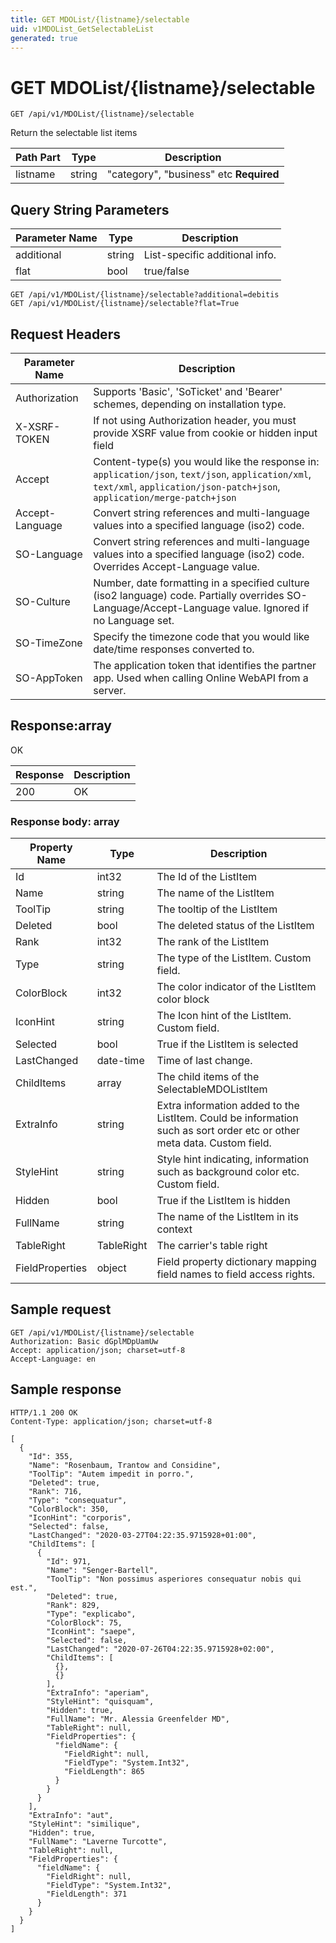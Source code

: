 ```yaml
---
title: GET MDOList/{listname}/selectable
uid: v1MDOList_GetSelectableList
generated: true
---
```


# GET MDOList/{listname}/selectable

```http
GET /api/v1/MDOList/{listname}/selectable
```

Return the selectable list items






| Path Part | Type | Description |
|-----------|------|-------------|
| listname | string | "category", "business" etc **Required** |


## Query String Parameters

| Parameter Name | Type |  Description |
|----------------|------|--------------|
| additional | string |  List-specific additional info. |
| flat | bool |  true/false |

```http
GET /api/v1/MDOList/{listname}/selectable?additional=debitis
GET /api/v1/MDOList/{listname}/selectable?flat=True
```


## Request Headers

| Parameter Name | Description |
|----------------|-------------|
| Authorization  | Supports 'Basic', 'SoTicket' and 'Bearer' schemes, depending on installation type. |
| X-XSRF-TOKEN   | If not using Authorization header, you must provide XSRF value from cookie or hidden input field |
| Accept         | Content-type(s) you would like the response in: `application/json`, `text/json`, `application/xml`, `text/xml`, `application/json-patch+json`, `application/merge-patch+json` |
| Accept-Language | Convert string references and multi-language values into a specified language (iso2) code. |
| SO-Language | Convert string references and multi-language values into a specified language (iso2) code. Overrides Accept-Language value. |
| SO-Culture | Number, date formatting in a specified culture (iso2 language) code. Partially overrides SO-Language/Accept-Language value. Ignored if no Language set. |
| SO-TimeZone | Specify the timezone code that you would like date/time responses converted to. |
| SO-AppToken | The application token that identifies the partner app. Used when calling Online WebAPI from a server. |


## Response:array

OK

| Response | Description |
|----------------|-------------|
| 200 | OK |

### Response body: array

| Property Name | Type |  Description |
|----------------|------|--------------|
| Id | int32 | The Id of the ListItem |
| Name | string | The name of the ListItem |
| ToolTip | string | The tooltip of the ListItem |
| Deleted | bool | The deleted status of the ListItem |
| Rank | int32 | The rank of the ListItem |
| Type | string | The type of the ListItem. Custom field. |
| ColorBlock | int32 | The color indicator of the ListItem color block |
| IconHint | string | The Icon hint of the ListItem. Custom field. |
| Selected | bool | True if the ListItem is selected |
| LastChanged | date-time | Time of last change. |
| ChildItems | array | The child items of the SelectableMDOListItem |
| ExtraInfo | string | Extra information added to the ListItem. Could be information such as sort order etc or other meta data. Custom field. |
| StyleHint | string | Style hint indicating, information such as background color etc. Custom field. |
| Hidden | bool | True if the ListItem is hidden |
| FullName | string | The name of the ListItem in its context |
| TableRight | TableRight | The carrier's table right |
| FieldProperties | object | Field property dictionary mapping field names to field access rights. |

## Sample request

```http!
GET /api/v1/MDOList/{listname}/selectable
Authorization: Basic dGplMDpUamUw
Accept: application/json; charset=utf-8
Accept-Language: en
```

## Sample response

```http_
HTTP/1.1 200 OK
Content-Type: application/json; charset=utf-8

[
  {
    "Id": 355,
    "Name": "Rosenbaum, Trantow and Considine",
    "ToolTip": "Autem impedit in porro.",
    "Deleted": true,
    "Rank": 716,
    "Type": "consequatur",
    "ColorBlock": 350,
    "IconHint": "corporis",
    "Selected": false,
    "LastChanged": "2020-03-27T04:22:35.9715928+01:00",
    "ChildItems": [
      {
        "Id": 971,
        "Name": "Senger-Bartell",
        "ToolTip": "Non possimus asperiores consequatur nobis qui est.",
        "Deleted": true,
        "Rank": 829,
        "Type": "explicabo",
        "ColorBlock": 75,
        "IconHint": "saepe",
        "Selected": false,
        "LastChanged": "2020-07-26T04:22:35.9715928+02:00",
        "ChildItems": [
          {},
          {}
        ],
        "ExtraInfo": "aperiam",
        "StyleHint": "quisquam",
        "Hidden": true,
        "FullName": "Mr. Alessia Greenfelder MD",
        "TableRight": null,
        "FieldProperties": {
          "fieldName": {
            "FieldRight": null,
            "FieldType": "System.Int32",
            "FieldLength": 865
          }
        }
      }
    ],
    "ExtraInfo": "aut",
    "StyleHint": "similique",
    "Hidden": true,
    "FullName": "Laverne Turcotte",
    "TableRight": null,
    "FieldProperties": {
      "fieldName": {
        "FieldRight": null,
        "FieldType": "System.Int32",
        "FieldLength": 371
      }
    }
  }
]
```